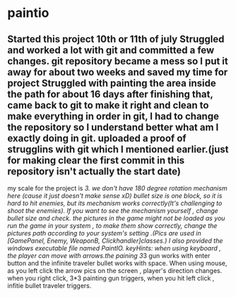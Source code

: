 # paintio
Started this project 10th or 11th of july
Struggled and worked a lot with git and committed a few changes.
git repository became a mess so I put it away for about two weeks and saved my time for project
Struggled with painting the area inside the path for about 16 days
after finishing that, came back to git to make it right and clean
to make everything in order in git, I had to change the repository so I understand better what am I exactly doing in git.
uploaded a proof of strugglins with git which I mentioned earlier.(just for making clear the first commit in this repository isn't actually the start date)
-----------------------------------------------------------------------
my scale for the project is *3.
we don't have 180 degree rotation mechanism here (cause it just doesn't make sense xD)
bullet size is one block, so it is hard to hit enemies, but its mechanism works correctly(It's challenging to shoot the enemies). If you want to see the mechanism yourself , change bullet size and check.
the pictures in the game might not be loaded as you run the game in your system , to make them show correctly, change the pictures path according to your system's setting .(Pics are used in [GamePanel, Enemy, WeaponB, Clickhandler]classes.)
I also provided the windows executable file named PaintIO.
keyHints: when using keyboard , the player can move with arrows.the paining 3*3 gun works with enter button and the infinite traveler bullet works with space. When using mouse, as you left click the arrow pics on the screen , player's direction changes. when you right click, 3*3 painting gun triggers, when you hit left click , infitie bullet traveler triggers.

